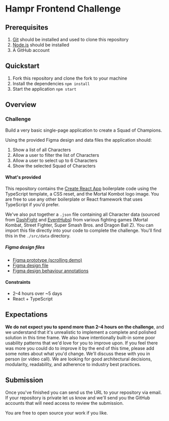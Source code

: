# Hampr Frontend Challenge

## Prerequisites

1. [Git](https://git-scm.com/) should be installed and used to clone this repository
2. [Node.js](https://nodejs.org/en/) should be installed
3. A GitHub account

## Quickstart

1. Fork this repository and clone the fork to your machine
2. Install the dependencies `npm install`
3. Start the application `npm start`

## Overview

### Challenge

Build a very basic single-page application to create a Squad of Champions.

Using the provided Figma design and data files the application should:

1. Show a list of all Characters
2. Allow a user to filter the list of Characters
3. Allow a user to select up to 6 Characters
4. Show the selected Squad of Characters

#### What's provided

This repository contains the [Create React App](https://create-react-app.dev/) boilerplate code using the TypeScript template, a CSS reset, and the Mortal Kombot logo image. You are free to use any other boilerplate or React framework that uses TypeScript if you'd prefer.

We've also put together a `.json` file containing all Character data (sourced from [DashFight](https://dashfight.com/) and [EventHubs](https://www.eventhubs.com/)) from various fighting games (Mortal Kombat, Street Fighter, Super Smash Bros. and Dragon Ball Z). You can import this file directly into your code to complete the challenge. You'll find this in the `./src/data` directory.

##### Figma design files

- [Figma prototype (scrolling demo)](https://www.figma.com/proto/lARhl5uVfjSAf9wnOVJMNw/Squad-of-Champions?node-id=21%3A459&scaling=min-zoom&page-id=0%3A1)
- [Figma design file](https://www.figma.com/file/7Hu2mw1QKruihnmmy4rybQ/Squad-of-Champions---Components?node-id=0%3A1)
- [Figma design behaviour annotations](https://www.figma.com/file/41taXCaD9lqRhKKDO5tyNY/Squad-of-Champions---Comments?node-id=0%3A1)

#### Constraints

- 2–4 hours over ~5 days
- React + TypeScript

## Expectations

**We do not expect you to spend more than 2–4 hours on the challenge**, and we understand that it's unrealistic to implement a complete and polished solution in this time frame. We also have intentionally built-in some poor usability patterns that we'd love for you to improve upon. If you feel there was more you could do to improve it by the end of this time, please add some notes about what you'd change. We'll discuss these with you in person (or video call). We are looking for good architectural decisions, modularity, readability, and adherence to industry best practices.

## Submission

Once you've finished you can send us the URL to your repository via email. If your repository is private let us know and we'll send you the GitHub accounts that will need access to review the submission.

You are free to open source your work if you like.
